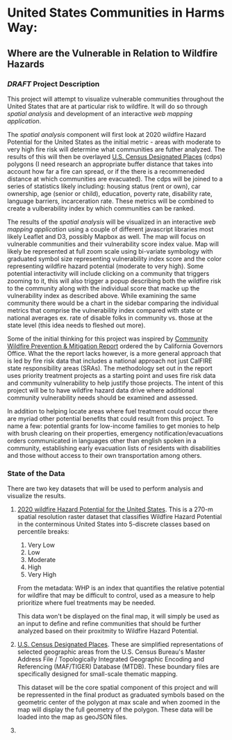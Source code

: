 # United States Communities in Harms Way:
## **Where are the Vulnerable in Relation to Wildfire Hazards**  
### *DRAFT* Project Description
This project will attempt to visualize vulnerable communities throughout the United States that are at particular risk to wildfire. It will do so through *spatial analysis* and development of an interactive *web mapping application*.  

The *spatial analysis* component will first look at 2020 wildfire Hazard Potential for the United States as the initial metric - areas with moderate to very high fire risk will determine what communities are futher analyzed. The results of this will then be overlayed [U.S. Census Designated Places](https://www2.census.gov/geo/tiger/GENZ2020/shp/cb_2020_us_place_500k.zip) \(cdps\) polygons \(I need research an appropriate buffer distance that takes into account how far a fire can spread, or if the there is a recommeneded distance at which communities are evacuated). The cdps will be joined to a series of statistics likely including: housing status \(rent or own\), car ownership, age \(senior or child\), education, poverty rate, disability rate, language barriers, incarceration rate. These metrics will be combined to create a vulberability index by which communities can be ranked.  

The results of the *spatial analysis* will be visualized in an interactive *web mapping application* using a couple of different javascript libraries most likely Leaflet and D3, possibly Mapbox as well. The map will focus on vulnerable communities and their vulnerability score index value. Map will likely be represented at full zoom scale using bi-variate symbology with graduated symbol size representing vulnerability index score and the color representing wildfire hazard potential (moderate to very high). Some potential interactivity will include clicking on a community that triggers zooming to it, this will also trigger a popup describing both the wildfire risk to the community along with the individual score that macke up the vulnerability index as described above. While examining the same community there would be a chart in the sidebar comparing the individual metrics that comprise the vulnerability index compared with state or national averages ex. rate of disable folks in community vs. those at the state level \(this idea needs to fleshed out more\).  

Some of the initial thinking for this project was inspired by [Community Wildfire Prevention & Mitigation Report](https://www.fire.ca.gov/media/5584/45-day-report-final.pdf) ordered the by California Governors Office. What the the report lacks however, is a more general approach that is led by fire risk data that includes a national approach not just CalFIRE state responsibility areas (SRAs). The methodology set out in the report uses priority treatment projects as a starting point and uses fire risk data and community vulnerability to help justify those projects. The intent of this project will be to have wildfire hazard data drive where additional community vulnerability needs should be examined and assessed. 

In addition to helping locate areas where fuel treatment could occur there are myriad other potential benefits that could result from this project. To name a few: potential grants for low-income families to get monies to help with brush clearing on their properties, emergency notification/evacuations orders communicated in languages other than english spoken in a community, establishing early evacuation lists of residents with disabilities and those without access to their own transportation among others.

### State of the Data
There are two key datasets that will be used to perform analysis and visualize the results.

1. [2020 wildfire Hazard Potential for the United States](https://www.fs.usda.gov/rmrs/datasets/wildfire-hazard-potential-united-states-270-m-version-2020-3rd-edition). This is a 270-m spatial resolution raster dataset that classifies Wildfire Hazard Potential in the conterminous United States into 5-discrete classes based on percentile breaks:   
       
    1. Very Low
    2.  Low
    3.  Moderate
    4.  High
    5.  Very High  

   From the metadata: WHP is an index that quantifies the relative potential for wildfire that may be difficult to control, used as a measure to help prioritize where fuel treatments may be needed.  

   This data won't be displayed on the final map, it will simply be used as an input to define and refine communities that should be further analyzed based on their proxitmity to Wildfire Hazard Potential.

2. [U.S. Census Designated Places](https://www2.census.gov/geo/tiger/GENZ2020/shp/cb_2020_us_place_500k.zip). These are simplified representations of selected geographic areas from the U.S. Census Bureau's Master Address File / Topologically Integrated Geographic Encoding and Referencing (MAF/TIGER) Database (MTDB). These boundary files are specifically designed for small-scale thematic mapping.  

    This dataset will be the core spatial component of this project and will be repressented in the final product as graduated symbols based on the geometric center of the polygon at max scale and when zoomed in the map will display the full geometry of the polygon. These data will be loaded into the map as geoJSON files.

3. 


    



